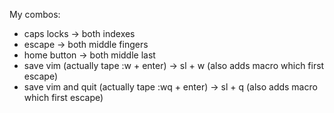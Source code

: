 My combos:
- caps locks -> both indexes
- escape -> both middle fingers
- home button -> both middle last
- save vim (actually tape :w + enter) -> sl + w (also adds macro which first escape)
- save vim and quit (actually tape :wq + enter) -> sl + q (also adds macro which first escape)
